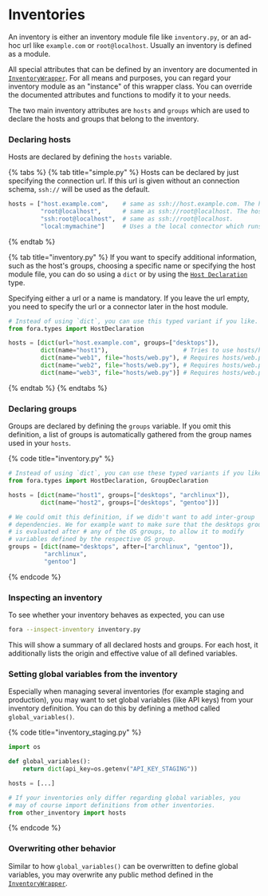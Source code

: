 # Inventories

An inventory is either an inventory module file like `inventory.py`, or an ad-hoc url like `example.com` or `root@localhost`. Usually an inventory is defined as a module.

All special attributes that can be defined by an inventory are documented in [`InventoryWrapper`](../writing-deploys/TODO/).
For all means and purposes, you can regard your inventory module as an "instance" of this wrapper class. You can override the documented attributes and functions to modify it to your needs.

The two main inventory attributes are `hosts` and `groups` which are used to declare the hosts and groups that belong to the inventory.

### Declaring hosts

Hosts are declared by defining the `hosts` variable.

{% tabs %}
{% tab title="simple.py" %}
Hosts can be declared by just specifying the connection url. If this url is given without an connection schema, `ssh://` will be used as the default.

```python
hosts = ["host.example.com",    # same as ssh://host.example.com. The host's name will be deduced as `host.example.com`
         "root@localhost",      # same as ssh://root@localhost. The hosts' name will be deduced as `localhost`
         "ssh:root@localhost",  # same as ssh://root@localhost.
         "local:mymachine"]     # Uses a the local connector which runs on the current machine as the user executing fora.
```
{% endtab %}

{% tab title="inventory.py" %}
If you want to specify additional information, such as the host's groups, choosing a specific name or specifying the host module file, you can do so using a `dict` or by using the [`Host Declaration`](../writing-deploys/TODO/) type.

Specifying either a url or a name is mandatory. If you leave the url empty, you need to specify the url or a connector later in the host module.

```python
# Instead of using `dict`, you can use this typed variant if you like.
from fora.types import HostDeclaration

hosts = [dict(url="host.example.com", groups=["desktops"]),
         dict(name="host1"),                     # Tries to use hosts/host1.py if it exists.
         dict(name="web1", file="hosts/web.py"), # Requires hosts/web.py
         dict(name="web2", file="hosts/web.py"), # Requires hosts/web.py
         dict(name="web3", file="hosts/web.py")] # Requires hosts/web.py
```
{% endtab %}
{% endtabs %}

### Declaring groups

Groups are declared by defining the `groups` variable. If you omit this definition, a list of groups is automatically gathered from the group names used in your `hosts`.

{% code title="inventory.py" %}
```python
# Instead of using `dict`, you can use these typed variants if you like.
from fora.types import HostDeclaration, GroupDeclaration

hosts = [dict(name="host1", groups=["desktops", "archlinux"]),
         dict(name="host2", groups=["desktops", "gentoo"])]

# We could omit this definition, if we didn't want to add inter-group
# dependencies. We for example want to make sure that the desktops group
# is evaluated after # any of the OS groups, to allow it to modify
# variables defined by the respective OS group.
groups = [dict(name="desktops", after=["archlinux", "gentoo"]),
          "archlinux",
          "gentoo"]
```
{% endcode %}

### Inspecting an inventory

To see whether your inventory behaves as expected, you can use

```bash
fora --inspect-inventory inventory.py
```

This will show a summary of all declared hosts and groups. For each host, it additionally lists the origin and effective value of all defined variables.

### Setting global variables from the inventory

Especially when managing several inventories (for example staging and production), you may want to set global variables (like API keys) from your inventory definition. You can do this by defining a method called `global_variables()`.

{% code title="inventory_staging.py" %}
```python
import os

def global_variables():
    return dict(api_key=os.getenv("API_KEY_STAGING"))

hosts = [...]

# If your inventories only differ regarding global variables, you
# may of course import definitions from other inventories.
from other_inventory import hosts
```
{% endcode %}

### Overwriting other behavior

Similar to how `global_variables()` can be overwritten to define global variables, you may overwrite any public method defined in the [`InventoryWrapper`](../writing-deploys/TODO/).
